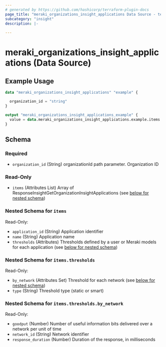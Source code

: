 ```yaml
---
# generated by https://github.com/hashicorp/terraform-plugin-docs
page_title: "meraki_organizations_insight_applications Data Source - terraform-provider-meraki"
subcategory: "insight"
description: |-
  
---
```


# meraki_organizations_insight_applications (Data Source)



## Example Usage

```terraform
data "meraki_organizations_insight_applications" "example" {

  organization_id = "string"
}

output "meraki_organizations_insight_applications_example" {
  value = data.meraki_organizations_insight_applications.example.items
}
```

<!-- schema generated by tfplugindocs -->
## Schema

### Required

- `organization_id` (String) organizationId path parameter. Organization ID

### Read-Only

- `items` (Attributes List) Array of ResponseInsightGetOrganizationInsightApplications (see [below for nested schema](#nestedatt--items))

<a id="nestedatt--items"></a>
### Nested Schema for `items`

Read-Only:

- `application_id` (String) Application identifier
- `name` (String) Application name
- `thresholds` (Attributes) Thresholds defined by a user or Meraki models for each application (see [below for nested schema](#nestedatt--items--thresholds))

<a id="nestedatt--items--thresholds"></a>
### Nested Schema for `items.thresholds`

Read-Only:

- `by_network` (Attributes Set) Threshold for each network (see [below for nested schema](#nestedatt--items--thresholds--by_network))
- `type` (String) Threshold type (static or smart)

<a id="nestedatt--items--thresholds--by_network"></a>
### Nested Schema for `items.thresholds.by_network`

Read-Only:

- `goodput` (Number) Number of useful information bits delivered over a network per unit of time
- `network_id` (String) Network identifier
- `response_duration` (Number) Duration of the response, in milliseconds

